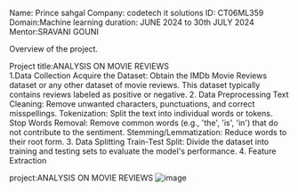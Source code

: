 Name: Prince sahgal
Company: codetech it solutions
ID: CT06ML359
Domain:Machine learning
duration: JUNE 2024 to 30th JULY 2024
Mentor:SRAVANI GOUNI 


Overview of the project. 

Project title:ANALYSIS ON MOVIE REVIEWS   
1.Data Collection
Acquire the Dataset: Obtain the IMDb Movie Reviews dataset or any other dataset of movie reviews. This dataset typically contains reviews labeled as positive or negative.
2. Data Preprocessing
Text Cleaning: Remove unwanted characters, punctuations, and correct misspellings.
Tokenization: Split the text into individual words or tokens.
Stop Words Removal: Remove common words (e.g., 'the', 'is', 'in') that do not contribute to the sentiment.
Stemming/Lemmatization: Reduce words to their root form.
3. Data Splitting
Train-Test Split: Divide the dataset into training and testing sets to evaluate the model's performance.
4. Feature Extraction


project:ANALYSIS ON MOVIE REVIEWS
![image](https://github.com/user-attachments/assets/c6a69d7e-cfdf-4ec6-9c45-b5d04e66f1bf)



